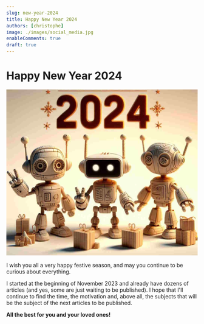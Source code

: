 ```yaml
---
slug: new-year-2024
title: Happy New Year 2024
authors: [christophe]
image: ./images/social_media.jpg
enableComments: true
draft: true
---
```

# Happy New Year 2024

![Happy New Year 2024](./images/social_media.jpg)

I wish you all a very happy festive season, and may you continue to be curious about everything.

I started at the beginning of November 2023 and already have dozens of articles (and yes, some are just waiting to be published). I hope that I'll continue to find the time, the motivation and, above all, the subjects that will be the subject of the next articles to be published.

**All the best for you and your loved ones!**
